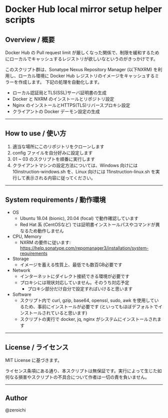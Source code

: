 Docker Hub local mirror setup helper scripts
============================================

## Overview / 概要

Docker Hub の Pull request limit が厳しくなった関係で、制限を緩和するためにローカルでキャッシュするレジストリが欲しいなというのがきっかけです。

このスクリプト群は、Sonatype Nexus Repository Manager (以下NXRM) を利用し、ローカル環境に Docker Hub レジストリのイメージをキャッシュするミラーを作成します。
下記の処理を自動化します。
* ローカル認証局とTLS(SSL)サーバ証明書の生成
* Docker と NXRM のインストールとリポジトリ設定
* Nginx のインストールとHTTPS(TLS)リバースプロキシ設定
* クライアントの Docker デーモン設定の生成

----

## How to use / 使い方

1. 適当な場所にこのリポジトリをクローンします
2. config ファイルを自分好みに設定します
3. 01 ~ 03 のスクリプトを順番に実行します
4. クライアントマシンの設定方法については、Windows 向けには 10instruction-windows.sh を、Linux 向けには 11instruction-linux.sh を実行して表示される内容に従ってください。

----

## System requirements / 動作環境
* OS
  * Ubuntu 18.04 (bionic), 20.04 (focal) で動作確認しています
  * Red Hat 系 (CentOSなど) では証明書インストールパスやコマンドが異なるため動作しません
* CPU, Memory
  * NXRM の要件に従います: https://help.sonatype.com/repomanager3/installation/system-requirements
* Storage
  * イメージを蓄える性質上、最低でも数百GB必要です
* Network
  * インターネットにダイレクト接続できる環境が必要です
  * プロキシには現状対応していません。そのうち対応予定
    * プロキシ部分だけ自分で設定すればいけると思います
* Software
  * スクリプト内で curl, gzip, base64, openssl, sudo, awk を使用しているため、事前にインストールが必要です (といってもほぼデフォルトでインストールされていると思います)
  * スクリプトの実行で docker, jq, nginx がシステムにインストールされます

----

## License / ライセンス
MIT License に基づきます。

ライセンス条項にある通り、本スクリプトは無保証です。実行によって生じた如何なる損害やスクリプトの不具合について作者は一切の責を負いません。

---

## Author
@zeroichi
